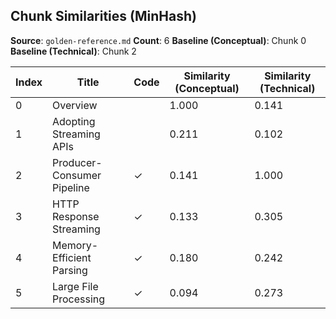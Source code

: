 ## Chunk Similarities (MinHash)

**Source**: `golden-reference.md`
**Count**: 6
**Baseline (Conceptual)**: Chunk 0
**Baseline (Technical)**: Chunk 2

| Index | Title | Code | Similarity (Conceptual) | Similarity (Technical) |
|-------|-------|------|-------------------------|------------------------|
| 0 | Overview |  | 1.000 | 0.141 |
| 1 | Adopting Streaming APIs |  | 0.211 | 0.102 |
| 2 | Producer-Consumer Pipeline | ✓ | 0.141 | 1.000 |
| 3 | HTTP Response Streaming | ✓ | 0.133 | 0.305 |
| 4 | Memory-Efficient Parsing | ✓ | 0.180 | 0.242 |
| 5 | Large File Processing | ✓ | 0.094 | 0.273 |

